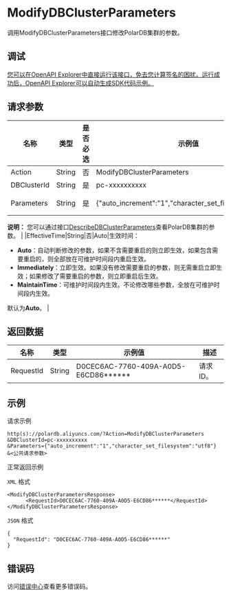 # ModifyDBClusterParameters

调用ModifyDBClusterParameters接口修改PolarDB集群的参数。

## 调试

[您可以在OpenAPI Explorer中直接运行该接口，免去您计算签名的困扰。运行成功后，OpenAPI Explorer可以自动生成SDK代码示例。](https://api.aliyun.com/#product=polardb&api=ModifyDBClusterParameters&type=RPC&version=2017-08-01)

## 请求参数

|名称|类型|是否必选|示例值|描述|
|--|--|----|---|--|
|Action|String|否|ModifyDBClusterParameters|系统规定参数，取值为**ModifyDBClusterParameters**。 |
|DBClusterId|String|是|pc-xxxxxxxxxx|集群ID。 |
|Parameters|String|是|\{"auto\_increment":"1","character\_set\_filesystem":"utf8"\}|参数及其值的JSON串，参数的值都是字符串类型，例如`{"auto_increment":"1","character_set_filesystem":"utf8"}`。

 **说明：** 您可以通过接口[DescribeDBClusterParameters](~~98122~~)查看PolarDB集群的参数。 |
|EffectiveTime|String|否|Auto|生效时间：

 -   **Auto**：自动判断修改的参数，如果不含需要重启的则立即生效，如果包含需要重启的，则全部放在可维护时间段内重启生效。
-   **Immediately**：立即生效。如果没有修改需要重启的参数，则无需重启立即生效；如果修改了需要重启的参数，则立即重启后生效。
-   **MaintainTime**：可维护时间段内生效。不论修改哪些参数，全放在可维护时间段内生效。

 默认为**Auto**。 |

## 返回数据

|名称|类型|示例值|描述|
|--|--|---|--|
|RequestId|String|D0CEC6AC-7760-409A-A0D5-E6CD86\*\*\*\*\*\*|请求ID。 |

## 示例

请求示例

```
http(s)://polardb.aliyuncs.com/?Action=ModifyDBClusterParameters
&DBClusterId=pc-xxxxxxxxxx
&Parameters={"auto_increment":"1","character_set_filesystem":"utf8"} 
&<公共请求参数>
```

正常返回示例

`XML` 格式

```
<ModifyDBClusterParametersResponse>  
	  <RequestId>D0CEC6AC-7760-409A-A0D5-E6CD86******</RequestId>
</ModifyDBClusterParametersResponse>
```

`JSON` 格式

```
{
  "RequestId": "D0CEC6AC-7760-409A-A0D5-E6CD86******"
}
```

## 错误码

访问[错误中心](https://error-center.alibabacloud.com/status/product/polardb)查看更多错误码。

